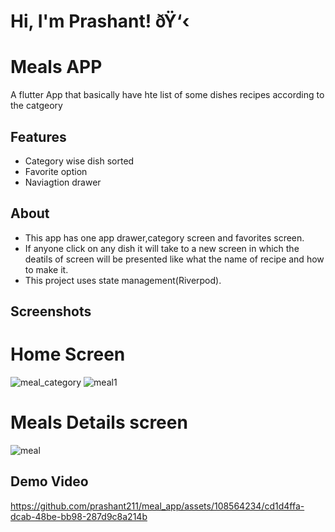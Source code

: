 # Hi, I'm Prashant! ðŸ‘‹


# Meals APP

A flutter App  that basically have hte list of some dishes recipes according to the catgeory


## Features

- Category wise dish sorted
- Favorite option
- Naviagtion drawer


## About

- This app has one app drawer,category screen and favorites screen.
- If anyone click on any dish it will take to a new screen in which the deatils of screen will be presented like what the name of recipe and how to make it.
- This project uses state management(Riverpod).

## Screenshots

# Home Screen

![meal_category](https://github.com/prashant211/meal_app/assets/108564234/28c67e34-def9-4388-b362-1806402cd684)  ![meal1](https://github.com/prashant211/meal_app/assets/108564234/1f8dde19-4ee8-4fe9-a8ae-42fbe1f38ff1)




# Meals Details screen

![meal](https://github.com/prashant211/meal_app/assets/108564234/9c5cdb02-ece2-4cc1-80dc-74f1967f24de)


## Demo Video

https://github.com/prashant211/meal_app/assets/108564234/cd1d4ffa-dcab-48be-bb98-287d9c8a214b
